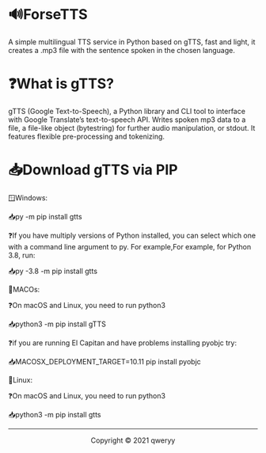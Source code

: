<h1>🔊ForseTTS</h1>
A simple multilingual TTS service in Python based on gTTS, fast and light, it creates a .mp3 file with the sentence spoken in the chosen language. 
<h1>❓What is gTTS?</h1>
gTTS (Google Text-to-Speech), a Python library and CLI tool to interface with Google Translate’s text-to-speech API. Writes spoken mp3 data to a file, a file-like object (bytestring) for further audio manipulation, or stdout. It features flexible pre-processing and tokenizing.
<h1>📥Download gTTS via PIP</h1>
🪟Windows:
<p>📥py -m pip install gtts</p>
<p>❓If you have multiply versions of Python installed, you can select which one with a command line argument to py. For example,For example, for Python 3.8, run:</p>
<p>📥py -3.8 -m pip install gtts</p>
🍎MACOs:
<p>❓On macOS and Linux, you need to run python3</p>
<p>📥python3 -m pip install gTTS</p>
<p>❓if you are running El Capitan and have problems installing pyobjc try: </p>
<p>📥MACOSX_DEPLOYMENT_TARGET=10.11 pip install pyobjc </p>
🐧Linux:
<p>❓On macOS and Linux, you need to run python3</p>
<p>📥python3 -m pip install gtts</p>
<hr  />
<div align="center">
<p>Copyright ©️ 2021 qweryy</p>
</div>
